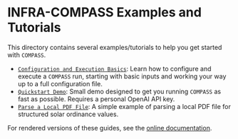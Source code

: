 # INFRA-COMPASS Examples and Tutorials

This directory contains several examples/tutorials to help you get started with ``COMPASS``.

- [`Configuration and Execution Basics`](./execution_basics): Learn how to configure and execute
  a ``COMPASS`` run, starting with basic inputs and working your way up to a full configuration file.
- [`Quickstart Demo`](./openai_solar_demo): Small demo designed to get you running ``COMPASS``
  as fast as possible. Requires a personal OpenAI API key.
- [`Parse a Local PDF File`](./parse_existing_docs): A simple example of parsing a local PDF
  file for structured solar ordinance values.

For rendered versions of these guides, see the
[online documentation](https://nrel.github.io/COMPASS/examples/index.html).
